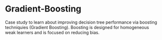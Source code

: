 # Gradient-Boosting
Case study to learn about improving decision tree performance via boosting techniquies (Gradient Boosting).
Boosting is designed for homogeneous weak learners and is focused on reducing bias. 
